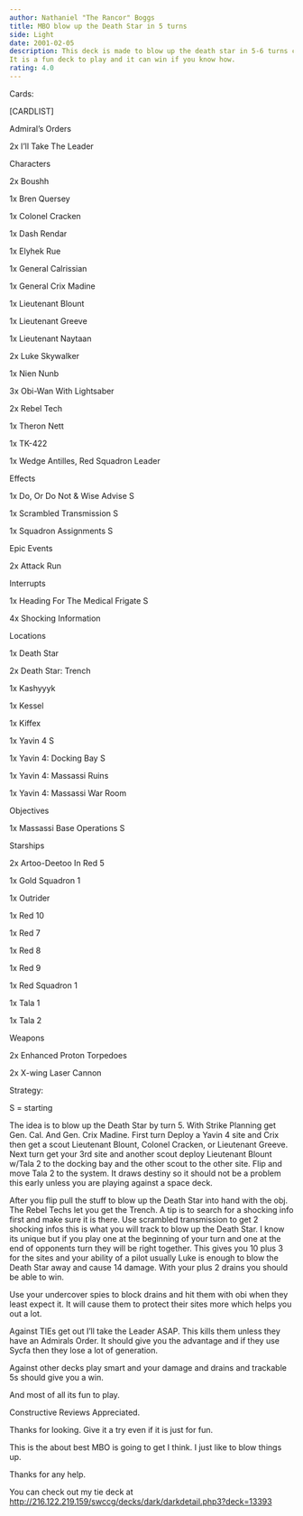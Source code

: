 ```yaml
---
author: Nathaniel "The Rancor" Boggs
title: MBO blow up the Death Star in 5 turns
side: Light
date: 2001-02-05
description: This deck is made to blow up the death star in 5-6 turns causing 14 force loss.
It is a fun deck to play and it can win if you know how.
rating: 4.0
---
```

Cards: 

 

[CARDLIST]
Admiral’s Orders
   2x I’ll Take The Leader

Characters
   2x Boushh
   1x Bren Quersey
   1x Colonel Cracken
   1x Dash Rendar
   1x Elyhek Rue
   1x General Calrissian
   1x General Crix Madine
   1x Lieutenant Blount
   1x Lieutenant Greeve
   1x Lieutenant Naytaan
   2x Luke Skywalker
   1x Nien Nunb
   3x Obi-Wan With Lightsaber
   2x Rebel Tech
   1x Theron Nett
   1x TK-422
   1x Wedge Antilles, Red Squadron Leader

Effects
   1x Do, Or Do Not & Wise Advise S
   1x Scrambled Transmission S
   1x Squadron Assignments S

Epic Events
   2x Attack Run

Interrupts
   1x Heading For The Medical Frigate S
   4x Shocking Information

Locations
   1x Death Star
   2x Death Star: Trench
   1x Kashyyyk
   1x Kessel
   1x Kiffex
   1x Yavin 4 S
   1x Yavin 4: Docking Bay S
   1x Yavin 4: Massassi Ruins
   1x Yavin 4: Massassi War Room

Objectives
   1x Massassi Base Operations S

Starships
   2x Artoo-Deetoo In Red 5
   1x Gold Squadron 1
   1x Outrider
   1x Red 10
   1x Red 7
   1x Red 8
   1x Red 9
   1x Red Squadron 1
   1x Tala 1
   1x Tala 2

Weapons
   2x Enhanced Proton Torpedoes
   2x X-wing Laser Cannon




Strategy: 

S = starting


   The idea is to blow up the Death Star by turn 5.  With Strike Planning get Gen. Cal. And Gen. Crix Madine.  First turn Deploy a Yavin 4 site and Crix then get a scout Lieutenant Blount, Colonel Cracken, or Lieutenant Greeve. Next turn get your 3rd site and another scout deploy Lieutenant Blount w/Tala 2 to the docking bay and the other scout to the other site. Flip and move Tala 2 to the system.  It draws destiny so it should not be a problem this early unless you are playing against a space deck.  


   After you flip pull the stuff to blow up the Death Star into hand with the obj.  The Rebel Techs let you get the Trench. A tip is to search for a shocking info first and make sure it is there.  Use scrambled transmission to get 2 shocking infos this is what you will track to blow up the Death Star.  I know its unique but if you play one at the beginning of your turn and one at the end of opponents turn they will be right together.  This gives you 10 plus 3 for the sites and your ability of a pilot usually Luke is enough to blow the Death Star away and cause 14 damage.  With your plus 2 drains you should be able to win.

   Use your undercover spies to block drains and hit them with obi when they least expect it.  It will cause them to protect their sites more which helps you out a lot.


Against TIEs get out I’ll take the Leader ASAP.  This kills them unless they have an Admirals Order.  It should give you the advantage and if they use Sycfa then they lose a lot of generation.

Against other decks play smart and your damage and drains and trackable 5s should give you a win.

And most of all its fun to play.

Constructive Reviews Appreciated.

Thanks for looking.  Give it a try even if it is just for fun.

This is the about best MBO is going to get I think.  I just like to blow things up.  
Thanks for any help.

You can check out my tie deck at http://216.122.219.159/swccg/decks/dark/darkdetail.php3?deck=13393



